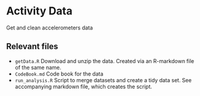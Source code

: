 # Activity Data
Get and clean accelerometers data

## Relevant files

* `getData.R` Download and unzip the data. Created via an R-markdown file of the same name.
* `CodeBook.md` Code book for the data
* `run_analysis.R` Script to merge datasets and create a tidy data set. See accompanying markdown file, which creates the script.
